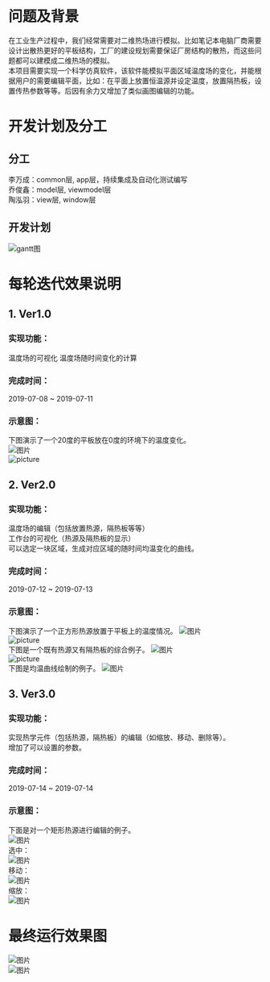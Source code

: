 # 问题及背景

在工业生产过程中，我们经常需要对二维热场进行模拟。比如笔记本电脑厂商需要设计出散热更好的平板结构，工厂的建设规划需要保证厂房结构的散热，而这些问题都可以建模成二维热场的模拟。  
本项目需要实现一个科学仿真软件，该软件能模拟平面区域温度场的变化，并能根据用户的需要编辑平面，比如：在平面上放置恒温源并设定温度，放置隔热板，设置传热参数等等。后因有余力又增加了类似画图编辑的功能。

# 开发计划及分工

## 分工
李万成：common层, app层，持续集成及自动化测试编写   
乔俊鑫：model层, viewmodel层   
陶泓羽：view层, window层

## 开发计划
![gantt图](https://github.com/SobolevSpace/HeatSim/blob/master/doc/Images/gantt.jpg?raw=true)

# 每轮迭代效果说明
## 1. Ver1.0
### 实现功能：
温度场的可视化
温度场随时间变化的计算
### 完成时间：
2019-07-08 ~ 2019-07-11
### 示意图：  
下图演示了一个20度的平板放在0度的环境下的温度变化。  
![图片](https://github.com/SobolevSpace/HeatSim/blob/master/doc/Images/Ver11.jpg?raw=true)  
![picture](https://github.com/SobolevSpace/HeatSim/blob/master/doc/Images/Ver12.jpg?raw=true)  

## 2. Ver2.0
### 实现功能：
温度场的编辑（包括放置热源，隔热板等等）  
工作台的可视化（热源及隔热板的显示）  
可以选定一块区域，生成对应区域的随时间均温变化的曲线。
### 完成时间：
2019-07-12 ~ 2019-07-13
### 示意图：  
下图演示了一个正方形热源放置于平板上的温度情况。
![图片](https://github.com/SobolevSpace/HeatSim/blob/master/doc/Images/effect1-lwc.jpg?raw=true)  
![picture](https://github.com/SobolevSpace/HeatSim/blob/master/doc/Images/effect2-lwc.jpg?raw=true)  
下图是一个既有热源又有隔热板的综合例子。
![图片](https://github.com/SobolevSpace/HeatSim/blob/master/doc/Images/Ver21.jpg?raw=true)  
![picture](https://github.com/SobolevSpace/HeatSim/blob/master/doc/Images/Ver22.jpg?raw=true)  
下图是均温曲线绘制的例子。
![图片](https://github.com/SobolevSpace/HeatSim/blob/master/doc/Images/effect(2)thy.png?raw=true)  


## 3. Ver3.0
### 实现功能：
实现热学元件（包括热源，隔热板）的编辑（如缩放、移动、删除等）。  
增加了可以设置的参数。    
### 完成时间：
2019-07-14 ~ 2019-07-14
### 示意图：
下面是对一个矩形热源进行编辑的例子。  
![图片](https://github.com/SobolevSpace/HeatSim/blob/master/doc/Images/Ver31.jpg?raw=true)  
选中：  
![图片](https://github.com/SobolevSpace/HeatSim/blob/master/doc/Images/Ver32.jpg?raw=true)  
移动：  
![图片](https://github.com/SobolevSpace/HeatSim/blob/master/doc/Images/Ver33.jpg?raw=true)  
缩放：  
![图片](https://github.com/SobolevSpace/HeatSim/blob/master/doc/Images/Ver34.jpg?raw=true)  

# 最终运行效果图 
![图片](https://github.com/SobolevSpace/HeatSim/blob/master/doc/Images/final1.jpg?raw=true)  
![图片](https://github.com/SobolevSpace/HeatSim/blob/master/doc/Images/final2.jpg?raw=true)  
